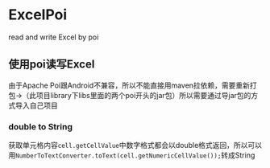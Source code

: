 # ExcelPoi
read and write Excel by poi

## 使用poi读写Excel
由于Apache Poi跟Android不兼容，所以不能直接用maven拉依赖，需要重新打包->（此项目library下libs里面的两个poi开头的jar包）所以需要通过导jar包的方式导入自己项目

### double to String
获取单元格内容`cell.getCellValue`中数字格式都会以double格式返回，所以可以用`NumberToTextConverter.toText(cell.getNumericCellValue());`转成String

